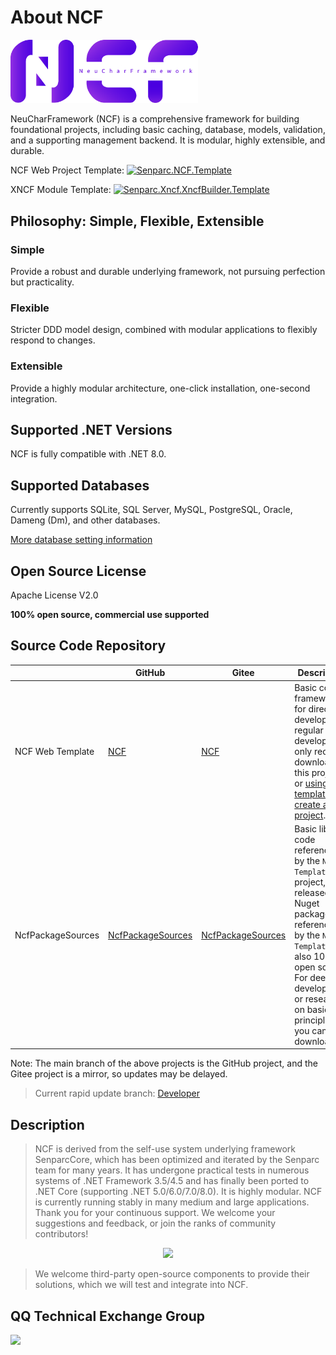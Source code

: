 # About NCF

<img src="./images/logo.png" width="300" />

NeuCharFramework (NCF) is a comprehensive framework for building foundational projects, including basic caching, database, models, validation, and a supporting management backend. It is modular, highly extensible, and durable.

NCF Web Project Template: [![Senparc.NCF.Template](https://img.shields.io/nuget/vpre/Senparc.NCF.Template?label=Senparc.NCF.Template)](https://www.nuget.org/packages/Senparc.NCF.Template/)

XNCF Module Template: [![Senparc.Xncf.XncfBuilder.Template](https://img.shields.io/nuget/vpre/Senparc.Xncf.XncfBuilder.Template?label=Senparc.Xncf.XncfBuilder.Template)](https://www.nuget.org/packages/Senparc.Xncf.XncfBuilder.Template/)

## Philosophy: Simple, Flexible, Extensible

### Simple

Provide a robust and durable underlying framework, not pursuing perfection but practicality.

### Flexible

Stricter DDD model design, combined with modular applications to flexibly respond to changes.

### Extensible

Provide a highly modular architecture, one-click installation, one-second integration.

## Supported .NET Versions

NCF is fully compatible with .NET 8.0.

## Supported Databases

Currently supports SQLite, SQL Server, MySQL, PostgreSQL, Oracle, Dameng (Dm), and other databases.

[More database setting information](/start/database/setting)

## Open Source License

Apache License V2.0

**100% open source, commercial use supported**

## Source Code Repository

|                   | GitHub                                                                     | Gitee                                                                     | Description                                                                                                                                                                                                                  |
| ----------------- | -------------------------------------------------------------------------- | ------------------------------------------------------------------------- | ---------------------------------------------------------------------------------------------------------------------------------------------------------------------------------------------------------------------------- |
| NCF Web Template  | [NCF](https://github.com/NeuCharFramework/NCF)                             | [NCF](https://gitee.com/NeuCharFramework/NCF)                             | Basic code framework for direct development, regular development only requires downloading this project or [using the template to create a project](/start/start-develop/get-ncf-template.html#从命令行安装-推荐).           |
| NcfPackageSources | [NcfPackageSources](https://github.com/NeuCharFramework/NcfPackageSources) | [NcfPackageSources](https://gitee.com/NeuCharFramework/NcfPackageSources) | Basic library code referenced by the `NCF Template` project, released as Nuget packages, referenced by the `NCF Template`, also 100% open source. For deep development or research on basic principles, you can download it. |

Note: The main branch of the above projects is the GitHub project, and the Gitee project is a mirror, so updates may be delayed.

> Current rapid update branch: [Developer](https://github.com/NeuCharFramework/NCF/tree/Developer)

## Description

> NCF is derived from the self-use system underlying framework SenparcCore, which has been optimized and iterated by the Senparc team for many years. It has undergone practical tests in numerous systems of .NET Framework 3.5/4.5 and has finally been ported to .NET Core (supporting .NET 5.0/6.0/7.0/8.0). It is highly modular. NCF is currently running stably in many medium and large applications. Thank you for your continuous support. We welcome your suggestions and feedback, or join the ranks of community contributors!

<center><img src="https://weixin.senparc.com/images/NCF/login.png" /></center>

> We welcome third-party open-source components to provide their solutions, which we will test and integrate into NCF.

<!-- NCF will not only provide you with a complete framework code, but we are also working on:

1. [x] Providing a complete project auto-generation service (refer to [WeChatSampleBuilder](http://sdk.weixin.senparc.com/Home/WeChatSampleBuilder)), offering project customization generation services for developers.

1. [x] Providing quick modular development and installation methods.

1. [ ] Open-sourcing the WeChat functional modules in [NeuChar.com](https://www.neuchar.com/), which can be integrated as independent modules.

1. [x] Providing complete sample code and documentation.

1. [ ] Providing blogs and video tutorials (developers are also welcome to participate or initiate).

1. [x] Providing a communication community, including but not limited to [Q&A website](https://weixin.senparc.com/QA), [QQ groups](#qq-技术交流群), WeChat groups, and live broadcast groups. -->

## QQ Technical Exchange Group

<img src="https://sdk.weixin.senparc.com/images/QQ_Group_Avatar/NCF/QQ-Group.jpg" width="380" />

